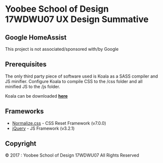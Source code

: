 # Yoobee School of Design 17WDWU07 UX Design Summative

## Google HomeAssist
This project is not associated/sponsored with/by Google

## Prerequisites
The only third party piece of software used is Koala as a SASS compiler and JS minifier.
Configure Koala to compile CSS to the /css folder and all minified JS to the /js folder.

Koala can be downloaded **[here](http://koala-app.com/)**

## Frameworks
* [Normalize.css](https://necolas.github.io/normalize.css/7.0.0/normalize.css) - CSS Reset Framework (v7.0.0)
* [jQuery](https://jquery.com) - JS Framework (v3.2.1)

## Copyright
© 2017 : Yoobee School of Design 17WDWU07
All Rights Reserved

